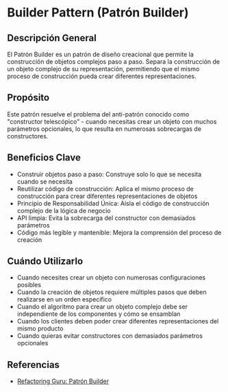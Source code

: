 # Builder Pattern (Patrón Builder)

## Descripción General
El Patrón Builder es un patrón de diseño creacional que permite la construcción de objetos complejos paso a paso. Separa la construcción de un objeto complejo de su representación, permitiendo que el mismo proceso de construcción pueda crear diferentes representaciones.

## Propósito
Este patrón resuelve el problema del anti-patrón conocido como "constructor telescópico" - cuando necesitas crear un objeto con muchos parámetros opcionales, lo que resulta en numerosas sobrecargas de constructores.

## Beneficios Clave

- Construir objetos paso a paso: Construye solo lo que se necesita cuando se necesita
- Reutilizar código de construcción: Aplica el mismo proceso de construcción para crear diferentes representaciones de objetos
- Principio de Responsabilidad Única: Aísla el código de construcción complejo de la lógica de negocio
- API limpia: Evita la sobrecarga del constructor con demasiados parámetros
- Código más legible y mantenible: Mejora la comprensión del proceso de creación

## Cuándo Utilizarlo

- Cuando necesites crear un objeto con numerosas configuraciones posibles
- Cuando la creación de objetos requiere múltiples pasos que deben realizarse en un orden específico
- Cuando el algoritmo para crear un objeto complejo debe ser independiente de los componentes y cómo se ensamblan
- Cuando los clientes deben poder crear diferentes representaciones del mismo producto
- Cuando quieras evitar constructores con demasiados parámetros opcionales

## Referencias
- [Refactoring Guru: Patrón Builder](https://refactoring.guru/es/design-patterns/builder)